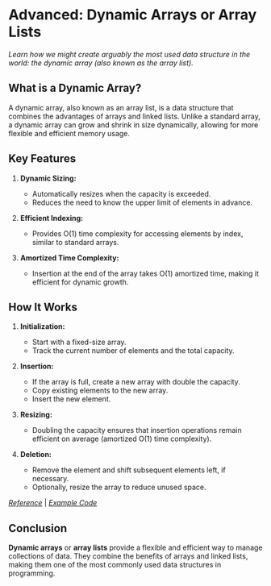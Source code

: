 # Advanced: Dynamic Arrays or Array Lists

*Learn how we might create arguably the most used data structure in the world: the dynamic array (also known as the array list).*

## What is a Dynamic Array?

A dynamic array, also known as an array list, is a data structure that combines the advantages of arrays and linked lists. Unlike a standard array, a dynamic array can grow and shrink in size dynamically, allowing for more flexible and efficient memory usage.

## Key Features

1. **Dynamic Sizing:**
   - Automatically resizes when the capacity is exceeded.
   - Reduces the need to know the upper limit of elements in advance.

2. **Efficient Indexing:**
   - Provides O(1) time complexity for accessing elements by index, similar to standard arrays.

3. **Amortized Time Complexity:**
   - Insertion at the end of the array takes O(1) amortized time, making it efficient for dynamic growth.

## How It Works

1. **Initialization:**
   - Start with a fixed-size array.
   - Track the current number of elements and the total capacity.

2. **Insertion:**
   - If the array is full, create a new array with double the capacity.
   - Copy existing elements to the new array.
   - Insert the new element.

3. **Resizing:**
   - Doubling the capacity ensures that insertion operations remain efficient on average (amortized O(1) time complexity).

4. **Deletion:**
   - Remove the element and shift subsequent elements left, if necessary.
   - Optionally, resize the array to reduce unused space.

[*Reference*](https://www.youtube.com/watch?v=5AllG-i_yto) | [*Example Code*](./dynamicArrays.cpp)

## Conclusion

**Dynamic arrays** or **array lists** provide a flexible and efficient way to manage collections of data. They combine the benefits of arrays and linked lists, making them one of the most commonly used data structures in programming.
